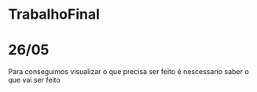 # TrabalhoFinal
# 26/05
Para conseguimos visualizar o que precisa ser feito é nescessario saber o que vai ser feito
